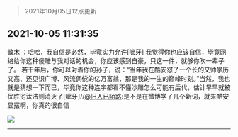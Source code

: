 > 2021年10月05日12点更新
<link rel="stylesheet" href="https://cdn.jsdelivr.net/gh/taotie6/sampleJSON@main/css/photo_show.css">
<meta name="referrer" content="no-referrer" />


 ## 2021-10-05 11:31:35 

 [㪚木](https://www.coolapk.com/feed/30474539?shareKey=ZTQzYThhZjk5Y2M2NjE1YmNkZWQ~) ：哈哈，我自信是必然，毕竟实力允许[呲牙]
我觉得你也应该自信，毕竟网络给你这种傻雕与我对话的机会，你应该感到自豪，只这一件，就够你吹一辈子了。
若干年后，你可以对着你的孙子，说：“当年我在酷安怼了一个长的又帅学历又高、还见识广博、风流倜傥的亿万富翁，那是我的一生的巅峰时刻。”当然<!--break-->，我也就是猜想一下而已，毕竟你这种连字都看不懂沙雕怎么可能有后代，估计早早就被优胜劣汰法则消灭了[呲牙]//<a class="feed-link-uname" href="/u/旧人已陌路">@旧人已陌路</a>:是不是在微博学了几个新词，就来酷安显摆啊，你真的很自信 

<div class="album">
<img class="img-item" src="http://image.coolapk.com/feed/2019/0507/23/1081091_4586_1095@230x167.gif" />
</div>

 ------- 

